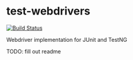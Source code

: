 # test-webdrivers 
[![Build Status](https://travis-ci.org/dev9com/testng-webdriver.svg)](https://travis-ci.org/dev9com/testng-webdriver)

Webdriver implementation for JUnit and TestNG

TODO: fill out readme
